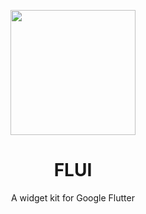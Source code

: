 <p align="center">
    <a href="https://flui.xin">
        <img width="200" src="http://abtfun.oss-cn-beijing.aliyuncs.com/img/2019-12-08-flui_logo.png">
    </a>
</p>

<h1 align="center">FLUI</h1>

<div align="center">A widget kit for Google Flutter</div>